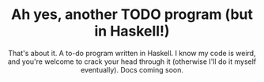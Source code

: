<div align="center"><h1> Ah yes, another TODO program (but in Haskell!)</h1></div>

<div align="center">
That's about it. A to-do program written in Haskell. I know my code is weird, and you're welcome to
crack your head through it (otherwise I'll do it myself eventually). Docs coming soon.
</div>

